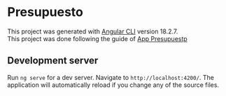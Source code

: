 # Presupuesto

This project was generated with [Angular CLI](https://github.com/angular/angular-cli) version 18.2.7.<br>
This project was done following the guide of [App Presupuestp](https://www.youtube.com/watch?v=JsNMnXD-NRM)
## Development server

Run `ng serve` for a dev server. Navigate to `http://localhost:4200/`. The application will automatically reload if you change any of the source files.
